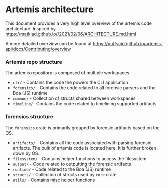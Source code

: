 # Artemis architecture

This document provides a very high level overview of the artemis code
architecture. Inspired by
https://matklad.github.io//2021/02/06/ARCHITECTURE.md.html

A more detailed overview can be found at
https://puffycid.github.io/artemis-api/docs/Contributing/overview

### Artemis repo structure

The artemis repository is composed of multiple workspaces

- `cli/` - Contains the code the powers the CLI application
- `forensics/` - Contains the code related to all forensic parsers and the Boa (JS)
  runtime
- `common/` - Collection of structs shared between workspaces
- `timeline/`- Contains the code related to timelining supported artifacts

### forensics structure

The `forensics` crate is primarily grouped by forensic artifacts based on the OS.

- `artifacts/` - Contains all the code associated with parsing forensic
  artifacts. The bulk of artemis code is located here. It is further broken down
  by OS.
- `filesystem/` - Contains helper functions to access the filesystem
- `output/` - Code related to outputting the forensic artifacts
- `runtime/` - Code related to the Boa (JS) runtime
- `structs/` - Collection of structs used by `core` crate
- `utils/` - Contains misc helper functions
